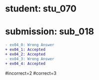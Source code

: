 # student: stu_070
# submission: sub_018

```diff
- ex04_0: Wrong Answer
+ ex04_1: Accepted
+ ex04_2: Accepted
- ex04_3: Wrong Answer
+ ex04_4: Accepted
```
#incorrect=2
#correct=3
